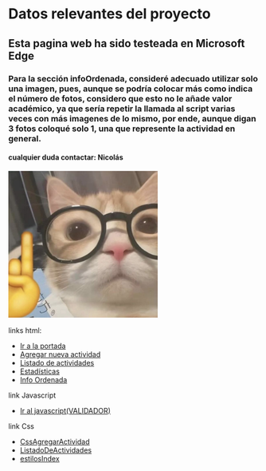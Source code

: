 # Datos relevantes del proyecto
## Esta pagina web ha sido testeada en Microsoft Edge
### Para la sección infoOrdenada, consideré adecuado utilizar solo una imagen, pues, aunque se podría colocar más como indica el número de fotos, considero que esto no le añade valor académico, ya que sería repetir la llamada al script varias veces con más imagenes de lo mismo, por ende, aunque digan 3 fotos coloqué solo 1, una que represente la actividad en general.
#### cualquier duda contactar: Nicolás 
<img src="static/fotos/gatomeme.jpg" alt="Gato Memero" width="300">

links html:  
- [Ir a la portada](templates/index.html)  
- [Agregar nueva actividad](templates/AgregarActividad.html)  
- [Listado de actividades](templates/ListadoDeActividades.html)  
- [Estadísticas](templates/Estadisticas.html)  
- [Info Ordenada](templates/infoOrdenada.html)

link Javascript
- [Ir al javascript(VALIDADOR)](static/js/Javascript.js)

link Css
- [CssAgregarActividad](static/css/agregarActividad.css)
- [ListadoDeActividades](static/css/ListadoDeActividades.css)
- [estilosIndex](static/css/estilosIndex.css)


